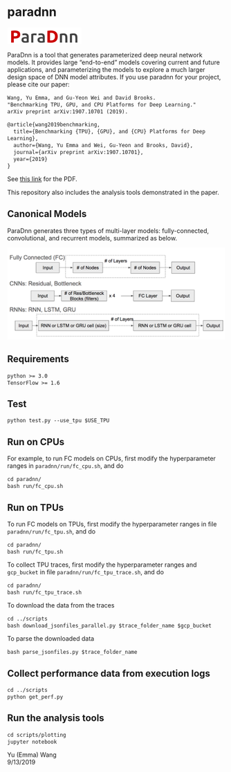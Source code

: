 # paradnn


![ParaDnn](https://github.com/Emma926/paradnn/blob/master/paradnn.png)

ParaDnn is a tool that generates parameterized deep neural network models.
It provides large “end-to-end” models covering current and future applications, and parameterizing the models to explore a much larger design space of DNN model attributes.
If you use paradnn for your project, please cite our paper:
```
Wang, Yu Emma, and Gu-Yeon Wei and David Brooks. 
"Benchmarking TPU, GPU, and CPU Platforms for Deep Learning." 
arXiv preprint arXiv:1907.10701 (2019).
```
```
@article{wang2019benchmarking,
  title={Benchmarking {TPU}, {GPU}, and {CPU} Platforms for Deep Learning},
  author={Wang, Yu Emma and Wei, Gu-Yeon and Brooks, David},
  journal={arXiv preprint arXiv:1907.10701},
  year={2019}
}
```
See [this link](https://arxiv.org/abs/1907.10701) for the PDF.


This repository also includes the analysis tools demonstrated in the paper.


## Canonical Models
ParaDnn generates three types of multi-layer models: fully-connected, convolutional, and recurrent
models, summarized as below.

![paradnnmodels](https://github.com/Emma926/paradnn/blob/master/paradnnmodels.png)

## Requirements
```
python >= 3.0
TensorFlow >= 1.6
```

## Test
```
python test.py --use_tpu $USE_TPU
```

## Run on CPUs
For example, to run FC models on CPUs, first modify the hyperparameter ranges in
`paradnn/run/fc_cpu.sh`, and do
```
cd paradnn/
bash run/fc_cpu.sh
```

## Run on TPUs
To run FC models on TPUs, first modify the hyperparameter ranges in file
`paradnn/run/fc_tpu.sh`, and do
```
cd paradnn/
bash run/fc_tpu.sh
```

To collect TPU traces, first modify the hyperparameter ranges and `gcp_bucket` in file
`paradnn/run/fc_tpu_trace.sh`, and do
```
cd paradnn/
bash run/fc_tpu_trace.sh
```

To download the data from the traces
```
cd ../scripts
bash download_jsonfiles_parallel.py $trace_folder_name $gcp_bucket 
```

To parse the downloaded data
```
bash parse_jsonfiles.py $trace_folder_name 
```

## Collect performance data from execution logs
```
cd ../scripts
python get_perf.py
```

## Run the analysis tools
```
cd scripts/plotting
jupyter notebook
```




Yu (Emma) Wang  
9/13/2019
